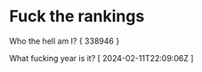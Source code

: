 # Fuck the rankings

Who the hell am I?
{ 338946 }

What fucking year is it?
[ 2024-02-11T22:09:06Z ]
